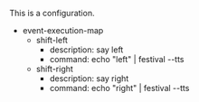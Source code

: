 This is a configuration.

- event-execution-map
   - shift-left
      - description: say left
      - command: echo "left" | festival --tts
   - shift-right
      - description: say right
      - command: echo "right" | festival --tts
